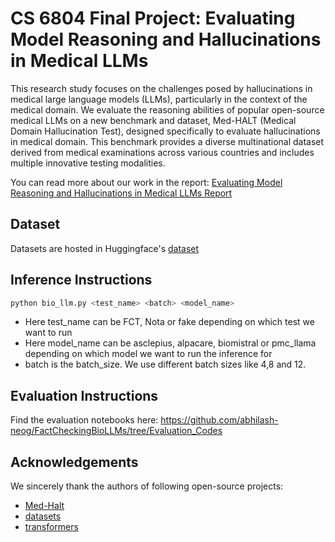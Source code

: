 # CS 6804 Final Project: Evaluating Model Reasoning and Hallucinations in Medical LLMs

This research study focuses on the challenges posed by hallucinations in medical large language models (LLMs), particularly in the context of the medical domain. We evaluate the reasoning abilities of popular open-source medical LLMs on a new benchmark and dataset, Med-HALT (Medical Domain Hallucination Test), designed specifically to evaluate hallucinations in medical domain. 
This benchmark provides a diverse multinational dataset derived from medical examinations across various countries and includes multiple innovative testing modalities. 

You can read more about our work in the report: [Evaluating Model Reasoning and Hallucinations in Medical LLMs Report](Trustworthiness_of_Medical_LLMs_Project_Report.pdf)

## Dataset

Datasets are hosted in Huggingface's [dataset](https://huggingface.co/datasets/MedHALT/Med-HALT)

## Inference Instructions

```python
python bio_llm.py <test_name> <batch> <model_name>
```
- Here test_name can be FCT, Nota or fake depending on which test we want to run
- Here model_name can be asclepius, alpacare, biomistral or pmc_llama depending on which model we want to run the inference for
- batch is the batch_size. We use different batch sizes like 4,8 and 12.

## Evaluation Instructions

Find the evaluation notebooks here: https://github.com/abhilash-neog/FactCheckingBioLLMs/tree/Evaluation_Codes

## Acknowledgements

We sincerely thank the authors of following open-source projects:

- [Med-Halt](https://github.com/medhalt/medhalt)
- [datasets](https://github.com/huggingface/datasets)
- [transformers](https://github.com/huggingface/transformers)

